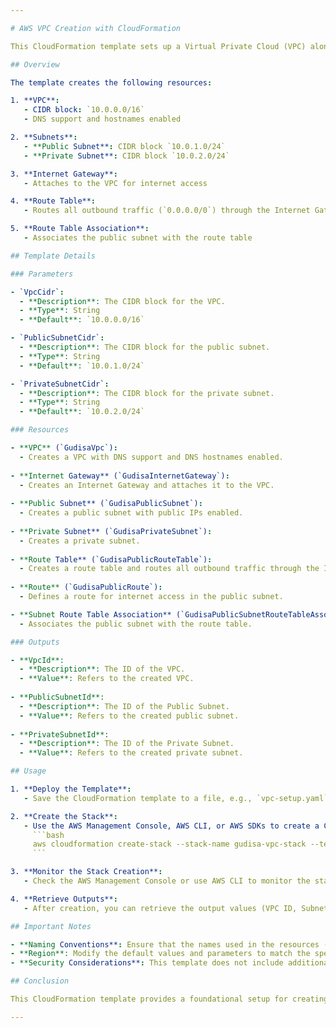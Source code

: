 ```yaml
---

# AWS VPC Creation with CloudFormation

This CloudFormation template sets up a Virtual Private Cloud (VPC) along with necessary networking components in AWS. The resources created include a VPC, subnets, an Internet Gateway, and routing configurations, with names prefixed by "gudisa" for clarity.

## Overview

The template creates the following resources:

1. **VPC**:
   - CIDR block: `10.0.0.0/16`
   - DNS support and hostnames enabled

2. **Subnets**:
   - **Public Subnet**: CIDR block `10.0.1.0/24`
   - **Private Subnet**: CIDR block `10.0.2.0/24`

3. **Internet Gateway**:
   - Attaches to the VPC for internet access

4. **Route Table**:
   - Routes all outbound traffic (`0.0.0.0/0`) through the Internet Gateway

5. **Route Table Association**:
   - Associates the public subnet with the route table

## Template Details

### Parameters

- `VpcCidr`:
  - **Description**: The CIDR block for the VPC.
  - **Type**: String
  - **Default**: `10.0.0.0/16`

- `PublicSubnetCidr`:
  - **Description**: The CIDR block for the public subnet.
  - **Type**: String
  - **Default**: `10.0.1.0/24`

- `PrivateSubnetCidr`:
  - **Description**: The CIDR block for the private subnet.
  - **Type**: String
  - **Default**: `10.0.2.0/24`

### Resources

- **VPC** (`GudisaVpc`):
  - Creates a VPC with DNS support and DNS hostnames enabled.
  
- **Internet Gateway** (`GudisaInternetGateway`):
  - Creates an Internet Gateway and attaches it to the VPC.
  
- **Public Subnet** (`GudisaPublicSubnet`):
  - Creates a public subnet with public IPs enabled.
  
- **Private Subnet** (`GudisaPrivateSubnet`):
  - Creates a private subnet.
  
- **Route Table** (`GudisaPublicRouteTable`):
  - Creates a route table and routes all outbound traffic through the Internet Gateway.
  
- **Route** (`GudisaPublicRoute`):
  - Defines a route for internet access in the public subnet.

- **Subnet Route Table Association** (`GudisaPublicSubnetRouteTableAssociation`):
  - Associates the public subnet with the route table.

### Outputs

- **VpcId**:
  - **Description**: The ID of the VPC.
  - **Value**: Refers to the created VPC.
  
- **PublicSubnetId**:
  - **Description**: The ID of the Public Subnet.
  - **Value**: Refers to the created public subnet.
  
- **PrivateSubnetId**:
  - **Description**: The ID of the Private Subnet.
  - **Value**: Refers to the created private subnet.

## Usage

1. **Deploy the Template**:
   - Save the CloudFormation template to a file, e.g., `vpc-setup.yaml`.

2. **Create the Stack**:
   - Use the AWS Management Console, AWS CLI, or AWS SDKs to create a CloudFormation stack from the template. For example:
     ```bash
     aws cloudformation create-stack --stack-name gudisa-vpc-stack --template-body file://vpc-setup.yaml --parameters ParameterKey=VpcCidr,ParameterValue=10.0.0.0/16 ParameterKey=PublicSubnetCidr,ParameterValue=10.0.1.0/24 ParameterKey=PrivateSubnetCidr,ParameterValue=10.0.2.0/24
     ```

3. **Monitor the Stack Creation**:
   - Check the AWS Management Console or use AWS CLI to monitor the stack creation and verify that all resources are created successfully.

4. **Retrieve Outputs**:
   - After creation, you can retrieve the output values (VPC ID, Subnet IDs) using the AWS Management Console or AWS CLI.

## Important Notes

- **Naming Conventions**: Ensure that the names used in the resources (e.g., `gudisa-vpc`, `gudisa-public-subnet`) are meaningful and align with your organization's naming conventions.
- **Region**: Modify the default values and parameters to match the specific requirements of your AWS environment.
- **Security Considerations**: This template does not include additional security configurations. Consider adding security groups or other measures based on your use case.

## Conclusion

This CloudFormation template provides a foundational setup for creating a VPC environment in AWS. Customize the parameters and resources as needed to fit your specific requirements and organizational policies.

---
```

